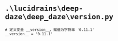 # `.\lucidrains\deep-daze\deep_daze\version.py`

```
# 定义变量 __version__，赋值为字符串 '0.11.1'
__version__ = '0.11.1'
```